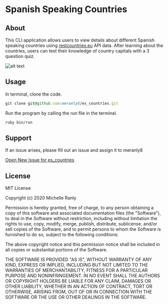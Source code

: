 # Spanish Speaking Countries
## About
This CLI application allows users to view details about different Spanish speaking countries
using [restcountries.eu](https://restcountries.eu/) API data. After learning about the countries, users can test their knowledge of
country capitals with a 3 question quiz.

![alt text][logo]

[logo]: https://media2.giphy.com/media/jO2kgIUxDLm9nJDsMj/giphy.gif "Hola"

## Usage
In terminal, clone the code.
```ruby
git clone git@github.com:meranly8/es_countries.git
```

Run the program by calling the run file in the terminal.
```ruby
ruby bin/run
```
## Support
If an issue arises, please fill out an issue and assign it to meranly8

[Open New Issue for es_countries](https://github.com/meranly8/es_countries/issues/new)

## License
MIT License

Copyright (c) 2020 Michelle Ranly

Permission is hereby granted, free of charge, to any person obtaining a copy
of this software and associated documentation files (the "Software"), to deal
in the Software without restriction, including without limitation the rights
to use, copy, modify, merge, publish, distribute, sublicense, and/or sell
copies of the Software, and to permit persons to whom the Software is
furnished to do so, subject to the following conditions:

The above copyright notice and this permission notice shall be included in all
copies or substantial portions of the Software.

THE SOFTWARE IS PROVIDED "AS IS", WITHOUT WARRANTY OF ANY KIND, EXPRESS OR
IMPLIED, INCLUDING BUT NOT LIMITED TO THE WARRANTIES OF MERCHANTABILITY,
FITNESS FOR A PARTICULAR PURPOSE AND NONINFRINGEMENT. IN NO EVENT SHALL THE
AUTHORS OR COPYRIGHT HOLDERS BE LIABLE FOR ANY CLAIM, DAMAGES OR OTHER
LIABILITY, WHETHER IN AN ACTION OF CONTRACT, TORT OR OTHERWISE, ARISING FROM,
OUT OF OR IN CONNECTION WITH THE SOFTWARE OR THE USE OR OTHER DEALINGS IN THE
SOFTWARE.
